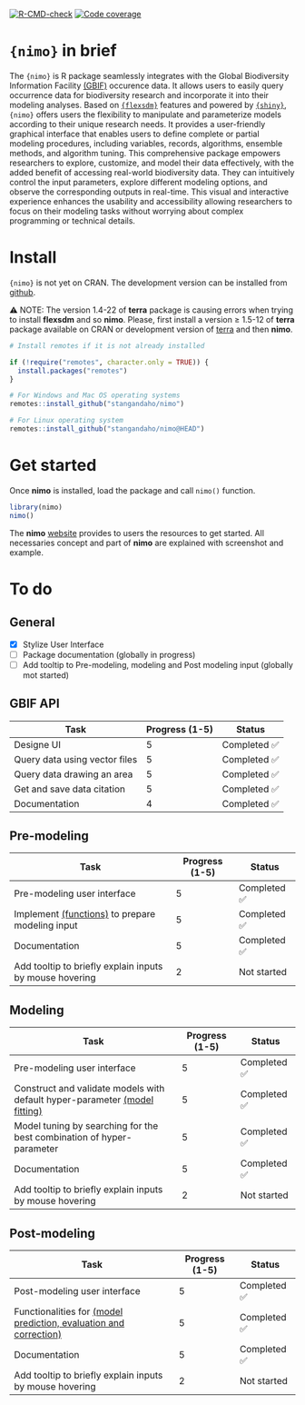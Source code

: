   [![R-CMD-check](https://github.com/stangandaho/nimo/actions/workflows/R-CMD-check.yaml/badge.svg)](https://github.com/stangandaho/nimo/actions/workflows/R-CMD-check.yaml)
  [![Code coverage](https://codecov.io/gh/stangandaho/nimo/graph/badge.svg?token=ehmZyEafyI)](https://codecov.io/gh/stangandaho/nimo)


# `{nimo}` in brief
The `{nimo}` is R package seamlessly integrates with the Global Biodiversity Information Facility [(GBIF)](https://www.gbif.org/occurrence/search) occurence data. It allows users to easily query occurrence data for biodiversity research and incorporate it into their modeling analyses. Based on [`{flexsdm}`](https://github.com/sjevelazco/flexsdm/) features and powered by [`{shiny}`](https://github.com/rstudio/shiny), `{nimo}` offers users the flexibility to manipulate and parameterize models according to their unique research needs. It provides a user-friendly graphical interface that enables users to define complete or partial modeling procedures, including variables, records, algorithms, ensemble methods, and algorithm tuning.  This comprehensive package empowers researchers to explore, customize, and model their data effectively, with the added benefit of accessing real-world biodiversity data. They can intuitively control the input parameters, explore different modeling options, and observe the corresponding outputs in real-time. This visual and interactive experience enhances the usability and accessibility allowing researchers to focus on their modeling tasks without worrying about complex programming or technical details.  

# Install
`{nimo}` is not yet on CRAN. The development version can be installed from [github](https://github.com/stangandaho/nimo). 

:warning: 
  NOTE: The version 1.4-22 of **terra** package is causing errors when trying to install **flexsdm** and so **nimo**. Please, first install a version ≥ 1.5-12 of **terra** package available on CRAN or development version of [terra](https://github.com/rspatial/terra) and then **nimo**.

``` r
# Install remotes if it is not already installed

if (!require("remotes", character.only = TRUE)) {
  install.packages("remotes")
}

# For Windows and Mac OS operating systems
remotes::install_github("stangandaho/nimo")

# For Linux operating system
remotes::install_github("stangandaho/nimo@HEAD")
```

# Get started
Once **nimo** is installed, load the package and call `nimo()` function.
```r
library(nimo)
nimo()
```
The **nimo** [website](https://nimo.re-agro.org) provides to users the resources to get started. 
All necessaries concept and part of **nimo** are explained with screenshot and example. 

# To do 

## General
* [x] Stylize User Interface
* [ ] Package documentation (globally in progress)
* [ ] Add tooltip to Pre-modeling, modeling and Post modeling input (globally mot started)

## GBIF API

| Task                                   | Progress (1-5) | Status         |
|----------------------------------------|----------------|--------------- |
| Designe UI                             | 5              | Completed  ✅ |
| Query data using vector files          | 5              | Completed  ✅ |
| Query data drawing an area             | 5              | Completed  ✅ |
| Get and save data citation             | 5              | Completed  ✅ |
| Documentation                          | 4              | Completed  ✅  |

## Pre-modeling

| Task                                   | Progress (1-5) | Status                                                                                |
|----------------------------------------|----------------|---------------------------------------------------------------------------------------|
| Pre-modeling user interface            | 5              | Completed  ✅ |
| Implement [(functions)](https://sjevelazco.github.io/flexsdm/articles/v01_pre_modeling.html) to prepare modeling input| 5 | Completed  ✅ |
| Documentation                          | 5              | Completed  ✅     |
| Add tooltip to briefly explain inputs by mouse hovering | 2               | Not started   |

## Modeling

| Task                                   | Progress (1-5) | Status                                                                                         |
|----------------------------------------|----------------|----------------------------------------------------------------------------------------------- |
| Pre-modeling user interface            | 5              | Completed  ✅ |
| Construct and validate models with default hyper-parameter [(model fitting)](https://sjevelazco.github.io/flexsdm/articles/v02_modeling.html)| 5 | Completed  ✅ |
|  Model tuning by searching for the best combination of hyper-parameter| 5 | Completed ✅|
| Documentation                          | 5              | Completed  ✅     |
| Add tooltip to briefly explain inputs by mouse hovering | 2               | Not started   |

## Post-modeling

| Task                                   | Progress (1-5) | Status                                                                                         |
|----------------------------------------|----------------|----------------------------------------------------------------------------------------------- |
| Post-modeling user interface            | 5              | Completed  ✅ |
| Functionalities for [(model prediction, evaluation and correction)](https://sjevelazco.github.io/flexsdm/articles/v03_post_modeling.html)| 5 | Completed  ✅ |
| Documentation                          | 5              | Completed  ✅     |
| Add tooltip to briefly explain inputs by mouse hovering | 2               | Not started   |
